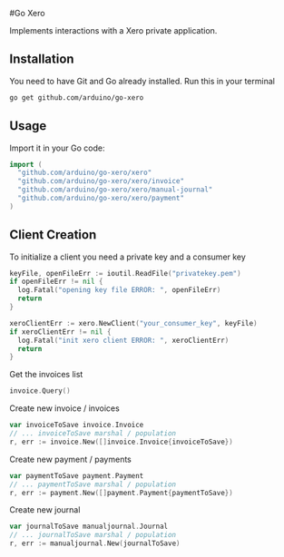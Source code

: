 #Go Xero

Implements interactions with a Xero private application.

## Installation

You need to have Git and Go already installed.
Run this in your terminal

```sh
go get github.com/arduino/go-xero
```

## Usage

Import it in your Go code:

```go
import (
  "github.com/arduino/go-xero/xero"
  "github.com/arduino/go-xero/xero/invoice"
  "github.com/arduino/go-xero/xero/manual-journal"
  "github.com/arduino/go-xero/xero/payment"
)
```

## Client Creation

To initialize a client you need a private key and a consumer key

```go
keyFile, openFileErr := ioutil.ReadFile("privatekey.pem")
if openFileErr != nil {
  log.Fatal("opening key file ERROR: ", openFileErr)
  return
}

xeroClientErr := xero.NewClient("your_consumer_key", keyFile)
if xeroClientErr != nil {
  log.Fatal("init xero client ERROR: ", xeroClientErr)
  return
}
```

Get the invoices list

```go
invoice.Query()
```

Create new invoice / invoices

```go
var invoiceToSave invoice.Invoice
// ... invoiceToSave marshal / population
r, err := invoice.New([]invoice.Invoice{invoiceToSave})
```

Create new payment / payments

```go
var paymentToSave payment.Payment
// ... paymentToSave marshal / population
r, err := payment.New([]payment.Payment{paymentToSave})
```

Create new journal

```go
var journalToSave manualjournal.Journal
// ... journalToSave marshal / population
r, err := manualjournal.New(journalToSave)
```
